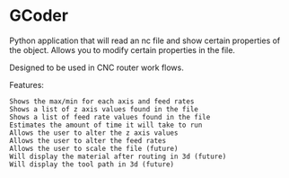 # GCoder
Python application that will read an nc file and show certain properties of the object. Allows you to modify certain properties in the file.

Designed to be used in CNC router work flows.

Features:

    Shows the max/min for each axis and feed rates
    Shows a list of z axis values found in the file
    Shows a list of feed rate values found in the file
    Estimates the amount of time it will take to run
    Allows the user to alter the z axis values
    Allows the user to alter the feed rates
    Allows the user to scale the file (future)
    Will display the material after routing in 3d (future)
    Will display the tool path in 3d (future)

